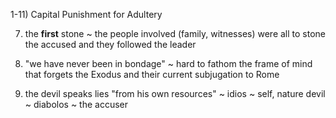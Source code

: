 


1-11) Capital Punishment for Adultery


7) the **first** stone
  ~ the people involved (family, witnesses) were all to stone the accused and they followed the leader


33) "we have never been in bondage" ~ hard to fathom the frame of mind that forgets the Exodus and their current subjugation to Rome 


44) the devil speaks lies "from his own resources"  ~ idios ~ self, nature
  devil ~ diabolos ~ the accuser

